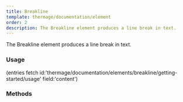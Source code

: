 ```yaml
---
title: Breakline
template: thermage/documentation/element
order: 2
description: The Breakline element produces a line break in text.
---
```


The Breakline element produces a line break in text.

### Usage

(entries fetch id:'thermage/documentation/elements/breakline/getting-started/usage' field:'content')

### Methods